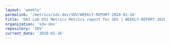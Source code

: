```yaml
---
layout: 'weekly'
permalink: '/metrics/sdv-dev/SDV/WEEKLY-REPORT-2020-01-26'
title: 'DAI Lab OSS Metrics Metrics report for SDV | WEEKLY-REPORT-2020-01-26'
organization: 'sdv-dev'
repository: 'SDV'
current_date: '2020-01-26'
---
```

